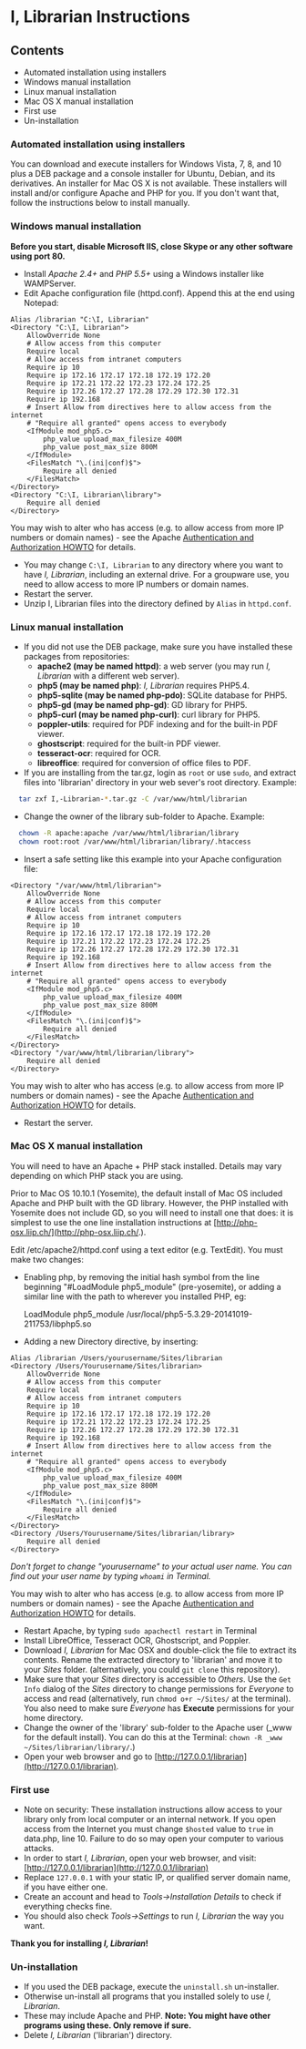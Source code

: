 # I, Librarian Instructions
## Contents
  - Automated installation using installers
  - Windows manual installation
  - Linux manual installation
  - Mac OS X manual installation
  - First use
  - Un-installation

### Automated installation using installers
You can download and execute installers for Windows Vista, 7, 8, and 10 plus a DEB
package and a console installer for Ubuntu, Debian, and its derivatives. An installer
for Mac OS X is not available. These installers will install and/or configure Apache
and PHP for you. If you don't want that, follow the instructions below to install manually.

### Windows manual installation
**Before you start, disable Microsoft IIS, close Skype or any other software using port 80.**
  * Install *Apache 2.4+* and *PHP 5.5+* using a Windows installer like WAMPServer.
  * Edit Apache configuration file (httpd.conf). Append this at the end using Notepad:

```apache_conf
Alias /librarian "C:\I, Librarian"
<Directory "C:\I, Librarian">
    AllowOverride None
    # Allow access from this computer
    Require local
    # Allow access from intranet computers
    Require ip 10
    Require ip 172.16 172.17 172.18 172.19 172.20
    Require ip 172.21 172.22 172.23 172.24 172.25
    Require ip 172.26 172.27 172.28 172.29 172.30 172.31
    Require ip 192.168
    # Insert Allow from directives here to allow access from the internet
    # "Require all granted" opens access to everybody
    <IfModule mod_php5.c>
        php_value upload_max_filesize 400M
        php_value post_max_size 800M
    </IfModule>
    <FilesMatch "\.(ini|conf)$">
        Require all denied
    </FilesMatch>
</Directory>
<Directory "C:\I, Librarian\library">
    Require all denied
</Directory>
```

You may wish to alter who has access (e.g. to allow access from more IP numbers or domain names) - see the Apache [Authentication and Authorization HOWTO](https://httpd.apache.org/docs/2.4/howto/auth.html) for details.

  * You may change `C:\I, Librarian` to any directory where you want to have *I, Librarian*,
    including an external drive. For a groupware use, you need to allow access to more IP
    numbers or domain names.
  * Restart the server.
  * Unzip I, Librarian files into the directory defined by `Alias` in `httpd.conf`.

### Linux manual installation
* If you did not use the DEB package, make sure you have installed these packages from repositories:
  - **apache2 (may be named httpd)**: a web server (you may run *I, Librarian* with a different web server).
  - **php5 (may be named php)**: *I, Librarian* requires PHP5.4.
  - **php5-sqlite (may be named php-pdo)**: SQLite database for PHP5.
  - **php5-gd (may be named php-gd)**: GD library for PHP5.
  - **php5-curl (may be named php-curl)**: curl library for PHP5.
  - **poppler-utils**: required for PDF indexing and for the built-in PDF viewer.
  - **ghostscript**: required for the built-in PDF viewer.
  - **tesseract-ocr**: required for OCR.
  - **libreoffice**: required for conversion of office files to PDF.
* If you are installing from the tar.gz, login as `root` or use `sudo`, and extract files
  into 'librarian' directory in your web sever's root directory. Example:

```bash
  tar zxf I,-Librarian-*.tar.gz -C /var/www/html/librarian
```
* Change the owner of the library sub-folder to Apache. Example:

```bash
  chown -R apache:apache /var/www/html/librarian/library
  chown root:root /var/www/html/librarian/library/.htaccess
```
* Insert a safe setting like this example into your Apache configuration file:

```apache_conf
<Directory "/var/www/html/librarian">
    AllowOverride None
    # Allow access from this computer
    Require local
    # Allow access from intranet computers
    Require ip 10
    Require ip 172.16 172.17 172.18 172.19 172.20
    Require ip 172.21 172.22 172.23 172.24 172.25
    Require ip 172.26 172.27 172.28 172.29 172.30 172.31
    Require ip 192.168
    # Insert Allow from directives here to allow access from the internet
    # "Require all granted" opens access to everybody
    <IfModule mod_php5.c>
        php_value upload_max_filesize 400M
        php_value post_max_size 800M
    </IfModule>
    <FilesMatch "\.(ini|conf)$">
        Require all denied
    </FilesMatch>
</Directory>
<Directory "/var/www/html/librarian/library">
    Require all denied
</Directory>
```
You may wish to alter who has access (e.g. to allow access from more IP numbers or domain names) - see the Apache [Authentication and Authorization HOWTO](https://httpd.apache.org/docs/2.4/howto/auth.html) for details.

* Restart the server.

### Mac OS X manual installation

You will need to have an Apache + PHP stack installed. Details may vary depending on which PHP stack you are using.

Prior to Mac OS 10.10.1 (Yosemite), the default install of Mac OS included Apache and PHP built with the GD library. However, the PHP installed with     Yosemite does not include GD, so you will need to install one that does:     it is simplest to use the one line installation instructions at [http://php-osx.liip.ch/](http://php-osx.liip.ch/.).

Edit  /etc/apache2/httpd.conf using a text editor (e.g. TextEdit). You must make two changes:

* Enabling php, by removing the initial hash symbol from the line beginning "#LoadModule php5_module" (pre-yosemite), or adding a similar line with the path to wherever you installed PHP, eg:
    
    LoadModule php5_module    /usr/local/php5-5.3.29-20141019-211753/libphp5.so

* Adding a new Directory directive, by inserting: 

```apache_conf
Alias /librarian /Users/yourusername/Sites/librarian
<Directory /Users/Yourusername/Sites/librarian>
    AllowOverride None
    # Allow access from this computer
    Require local
    # Allow access from intranet computers
    Require ip 10
    Require ip 172.16 172.17 172.18 172.19 172.20
    Require ip 172.21 172.22 172.23 172.24 172.25
    Require ip 172.26 172.27 172.28 172.29 172.30 172.31
    Require ip 192.168
    # Insert Allow from directives here to allow access from the internet
    # "Require all granted" opens access to everybody
    <IfModule mod_php5.c>
        php_value upload_max_filesize 400M
        php_value post_max_size 800M
    </IfModule>
    <FilesMatch "\.(ini|conf)$">
        Require all denied
    </FilesMatch>
</Directory>
<Directory /Users/Yourusername/Sites/librarian/library>
    Require all denied
</Directory>
```
*Don't forget to change "yourusername" to your actual user name. You can find out your user name by typing `whoami` in Terminal.*

You may wish to alter who has access (e.g. to allow access from more IP numbers or domain names) - see the Apache [Authentication and Authorization HOWTO](https://httpd.apache.org/docs/2.4/howto/auth.html) for details.

* Restart Apache, by typing `sudo apachectl restart` in Terminal
* Install LibreOffice, Tesseract OCR, Ghostscript, and Poppler.
* Download *I, Librarian* for Mac OSX and double-click the file to extract its contents. Rename the extracted directory to 'librarian' and move it to your *Sites* folder. (alternatively, you could `git clone` this repository).
* Make sure that your *Sites* directory is accessible to *Others*. Use the `Get Info` dialog of the *Sites* directory to change permissions for *Everyone* to access and read (alternatively, run `chmod o+r ~/Sites/` at the terminal). You also need to make sure *Everyone* has **Execute** permissions for your home directory.
* Change the owner of the 'library' sub-folder to the Apache user (_www for the default install). You can do this at the Terminal: `chown -R _www ~/Sites/librarian/library/`.)
* Open your web browser and go to [http://127.0.0.1/librarian](http://127.0.0.1/librarian).

### First use
* Note on security: These installation instructions allow access to your library only from local computer
  or an internal network. If you open access from the Internet you must change `$hosted` value to `true`
  in data.php, line 10. Failure to do so may open your computer to various attacks.
* In order to start *I, Librarian*, open your web browser, and visit:
  [http://127.0.0.1/librarian](http://127.0.0.1/librarian)
* Replace `127.0.0.1` with your static IP, or qualified server domain name, if you have either one.
* Create an account and head to *Tools->Installation Details* to check if everything checks fine.
* You should also check *Tools->Settings* to run *I, Librarian* the way you want.

**Thank you for installing *I, Librarian*!**

### Un-installation
* If you used the DEB package, execute the `uninstall.sh` un-installer.
* Otherwise un-install all programs that you installed solely to use *I, Librarian*.
* These may include Apache and PHP. **Note: You might have other programs using these. Only remove if sure.**
* Delete *I, Librarian* ('librarian') directory.
